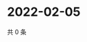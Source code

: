 # 2022-02-05

共 0 条

<!-- BEGIN WEIBO -->
<!-- 最后更新时间 Sat Feb 05 2022 15:07:50 GMT+0800 (China Standard Time) -->

<!-- END WEIBO -->
